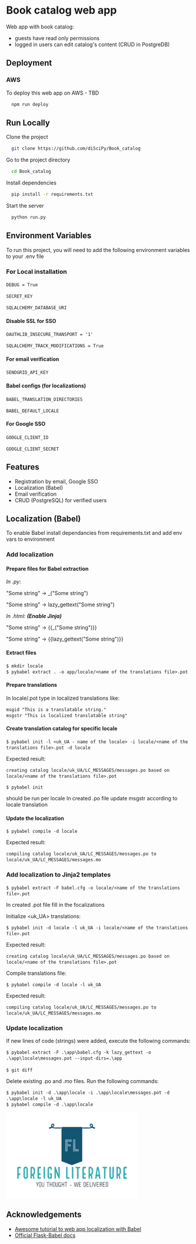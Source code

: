 
# Book catalog web app

Web app with book catalog:
- guests have read only permissions
- logged in users can edit catalog's content (CRUD in PostgreDB)



## Deployment

### AWS

To deploy this web app on AWS - TBD

```bash
  npm run deploy
```


## Run Locally

Clone the project

```bash
  git clone https://github.com/diSciPy/Book_catalog
```

Go to the project directory

```bash
  cd Book_catalog
```

Install dependencies

```bash
  pip install -r requirements.txt
```

Start the server

```bash
  python run.py
```


## Environment Variables

To run this project, you will need to add the following environment variables to your .env file

### For Local installation

`DEBUG = True`

`SECRET_KEY`

`SQLALCHEMY_DATABASE_URI`

#### Disable SSL for SSO
`OAUTHLIB_INSECURE_TRANSPORT = '1' `

`SQLALCHEMY_TRACK_MODIFICATIONS = True` 

#### For email verification
`SENDGRID_API_KEY`

#### Babel configs (for localizations)

`BABEL_TRANSLATION_DIRECTORIES`

`BABEL_DEFAULT_LOCALE`

#### For Google SSO

`GOOGLE_CLIENT_ID`

`GOOGLE_CLIENT_SECRET`


## Features

- Registration by email, Google SSO
- Localization (Babel)
- Email verification
- CRUD (PostgreSQL) for verified users


## Localization (Babel)

To enable Babel install dependancies from requirements.txt and add env vars to environment

### Add localization

#### Prepare files for Babel extraction

*In .py:*

"Some string" -> _("Some string")

"Some string" -> lazy_gettext("Some string")

*In .html:* ***(Enable Jinja)***

"Some string" -> {{_("Some string")}}

"Some string" -> {{lazy_gettext("Some string")}}

#### Extract files

```
$ mkdir locale
$ pybabel extract . -o app/locale/<name of the translations file>.pot

```

#### Prepare translations

In locale/<name of the translations file>.pot type in localized translations like:

```
msgid "This is a translatable string."
msgstr "This is localized translatable string"
```

#### Create translation catalog for specific locale

```
$ pybabel init -l <uk_UA - name of the locale> -i locale/<name of the translations file>.pot -d locale
```
Expected result:
```
creating catalog locale/uk_UA/LC_MESSAGES/messages.po based on locale/<name of the translations file>.pot
```

```
$ pybabel init
```
should be run per locale
In created .po file update msgstr according to locale translation

#### Update the localization

```
$ pybabel compile -d locale
```

Expected result:
```
compiling catalog locale/uk_UA/LC_MESSAGES/messages.po to locale/uk_UA/LC_MESSAGES/messages.mo
```

### Add localization to Jinja2 templates

```
$ pybabel extract -F babel.cfg -o locale/<name of the translations file>.pot
```

In created .pot file fill in the focalizations

Initialize <uk_UA> translations:
```
$ pybabel init -d locale -l uk_UA -i locale/<name of the translations file>.pot
```
Expected result:
```
creating catalog locale/uk_UA/LC_MESSAGES/messages.po based on locale/<name of the translations file>.pot
```

Compile translations file:
```
$ pybabel compile -d locale -l uk_UA
```
Expected result:
```
compiling catalog locale/uk_UA/LC_MESSAGES/messages.po to locale/uk_UA/LC_MESSAGES/messages.mo
```

### Update localization
If new lines of code (strings) were added, execute the following commands:

```
$ pybabel extract -F .\app\babel.cfg -k lazy_gettext -o .\app\locale\messages.pot --input-dirs=.\app

$ git diff
```
Delete existing .po and .mo files.
Run the following commands:

```
$ pybabel init -d .\app\locale -i .\app\locale\messages.pot -d .\app\locale -l uk_UA
$ pybabel compile -d .\app\locale
```





![Logo](./app/static/logo-fl.png)


## Acknowledgements

 - [Awesome tutorial to web app localization with Babel](https://phrase.com/blog/posts/i18n-advantages-babel-python)
 - [Official Flask-Babel docs](https://babel.pocoo.org/en/latest/cmdline.html)

